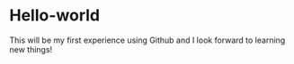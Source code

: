 # Hello-world
This will be my first experience using Github and I look forward to learning new things!
